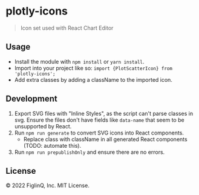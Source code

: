 # plotly-icons

> Icon set used with React Chart Editor

## Usage

* Install the module with `npm install` or `yarn install`.
* Import into your project like so: `import {PlotScatterIcon} from 'plotly-icons';`
* Add extra classes by adding a className to the imported icon.

## Development

1. Export SVG files with "Inline Styles", as the script can't parse classes in svg. Ensure the files don't have fields like `data-name` that seem to be unsupported by React.
2. Run `npm run generate` to convert SVG icons into React components.
   - Replace class with className in all generated React components (TODO: automate this).
3. Run `npm run prepublishOnly` and ensure there are no errors.

## License

&copy; 2022 FiglinQ, Inc. MIT License.
